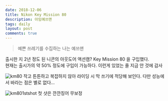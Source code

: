 ```yaml
---
date: 2018-12-06
title: Nikon Key Mission 80
description: 아임예쓰맨
tags: daily
layout: post
comments: true
---
```

> 예쁜 쓰레기를 수집하는 나는 예쓰맨

출시한 지 2년 정도 된 니콘의 아웃도어 액션캠? Key Mission 80 을 구입했다.  
현재는 출시가의 약 50% 정도에 구입이 가능하다. 이런게 있었는 줄 지금 안 것에 감사

![km80](https://lh3.googleusercontent.com/O4Pbk_mHDQyome5m5W9Lnb8FDz8LYYucKGgc6uXXV49Kg_pFabTJ0RQHE9sgQywlCKixmVv7KZtilzuuG0PcZbUSVlkVR_3EuS7NY67TrzreskPl353EXCo8o7d98St2NCY70QqAbg=w2400)
작고 튼튼하고 복잡하지 않아 라이딩 시 막 쓰기에 적당해 보인다. 다만 성능에서 바라는 점은 별로 없다...

![km801stshot](https://lh3.googleusercontent.com/TgP5oLKsPajTcrCKcE0dUXQ7cEGIogmzNXP93igCkT2RSQAZfpK3qwhLUqKMa4gzI5i4_B3HEhqG7NdmMefVD63w0uSPOc4g0ybnQZ4DXIW2xkQQde4za9LX1LB8OxCTOyM3PWHk8A=w2400)
첫 샷은 깐깐징어 무보정
